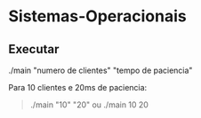# Sistemas-Operacionais

## Executar
./main "numero de clientes" "tempo de paciencia"

Para 10 clientes e 20ms de paciencia:
> ./main "10" "20"
ou
> ./main 10 20
